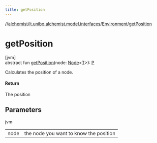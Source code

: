 ```yaml
---
title: getPosition
---
```

//[alchemist](../../../index.html)/[it.unibo.alchemist.model.interfaces](../index.html)/[Environment](index.html)/[getPosition](get-position.html)



# getPosition



[jvm]\
abstract fun [getPosition](get-position.html)(node: [Node](../-node/index.html)<[T](../-node/index.html)>): [P](../-position2-d/index.html)



Calculates the position of a node.



#### Return



The position



## Parameters


jvm

| | |
|---|---|
| node | the node you want to know the position |




